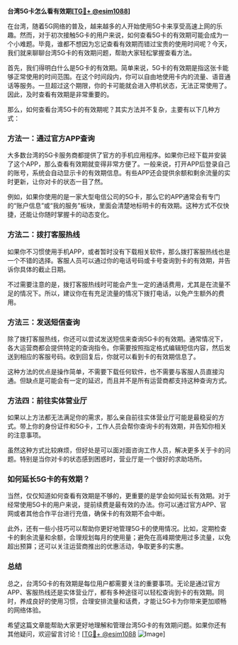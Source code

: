 **台湾5G卡怎么看有效期[[TG💪+ @esim1088](https://t.me/s/esim1088)]**

在台湾，随着5G网络的普及，越来越多的人开始使用5G卡来享受高速上网的乐趣。然而，对于初次接触5G卡的用户来说，如何查看5G卡的有效期可能会成为一个小难题。毕竟，谁都不想因为忘记查看有效期而错过宝贵的使用时间呢？今天，我们就来聊聊台湾5G卡的有效期问题，帮助大家轻松掌握查看方法。

首先，我们得明白什么是5G卡的有效期。简单来说，5G卡的有效期是指这张卡能够正常使用的时间范围。在这个时间段内，你可以自由地使用卡内的流量、语音通话等服务。一旦超过这个期限，你的卡可能就会进入停机状态，无法正常使用了。因此，及时查看有效期是非常重要的。

那么，如何查看台湾5G卡的有效期呢？其实方法并不复杂，主要有以下几种方式：

### 方法一：通过官方APP查询

大多数台湾的5G卡服务商都提供了官方的手机应用程序。如果你已经下载并安装了这个APP，那么查看有效期就变得非常方便了。一般来说，打开APP后登录自己的账号，系统会自动显示卡的有效期信息。有些APP还会提供余额和剩余流量的实时更新，让你对卡的状态一目了然。

例如，如果你使用的是一家大型电信公司的5G卡，那么它的APP通常会有专门的“账户信息”或“我的服务”板块，里面会清楚地标明卡的有效期。这种方式不仅快捷，还能让你随时掌握卡的动态变化。

### 方法二：拨打客服热线

如果你不习惯使用手机APP，或者暂时没有下载相关软件，那么拨打客服热线也是一个不错的选择。客服人员可以通过你的电话号码或卡号查询到卡的有效期，并告诉你具体的截止日期。

不过需要注意的是，拨打客服热线时可能会产生一定的通话费用，尤其是在流量不足的情况下。所以，建议你在有充足流量的情况下拨打电话，以免产生额外的费用。

### 方法三：发送短信查询

除了拨打客服热线，你还可以尝试发送短信来查询5G卡的有效期。通常情况下，各大运营商都会提供特定的查询指令。你需要按照指定格式编辑短信内容，然后发送到相应的客服号码。收到回复后，你就可以看到卡的有效期信息了。

这种方法的优点是操作简单，不需要下载任何软件，也不需要与客服人员直接沟通。但缺点是可能会有一定的延迟，而且并不是所有运营商都支持这种查询方式。

### 方法四：前往实体营业厅

如果以上方法都无法满足你的需求，那么亲自前往实体营业厅可能是最稳妥的方式。带上你的身份证件和5G卡，工作人员会帮你查询卡的有效期，并告知你相关的注意事项。

虽然这种方式比较麻烦，但好处是可以面对面咨询工作人员，解决更多关于卡的问题。特别是当你对卡的状态感到困惑时，营业厅是一个很好的求助场所。

### 如何延长5G卡的有效期？

当然，仅仅知道如何查看有效期是不够的，更重要的是学会如何延长有效期。对于经常使用5G卡的用户来说，提前续费是最有效的办法。你可以通过官方APP、官网或者其他合作平台进行充值，确保卡的有效期不会中断。

此外，还有一些小技巧可以帮助你更好地管理5G卡的使用情况。比如，定期检查卡的剩余流量和余额，合理规划每月的使用量；避免在高峰期使用过多流量，以免超出预算；还可以关注运营商推出的优惠活动，争取更多的实惠。

### 总结

总之，台湾5G卡的有效期是每位用户都需要关注的重要事项。无论是通过官方APP、客服热线还是实体营业厅，都有多种途径可以轻松查询到卡的有效期。同时，养成良好的使用习惯，合理安排流量和话费，才能让5G卡为你带来更加顺畅的网络体验。

希望这篇文章能帮助大家更好地理解和管理台湾5G卡的有效期问题。如果你还有其他疑问，欢迎留言讨论！[[TG💪+ @esim1088](https://t.me/s/esim1088) ![Image](https://i.postimg.cc/4NQfJmqS/Snipaste-2025-05-13-00-14-12.png)]